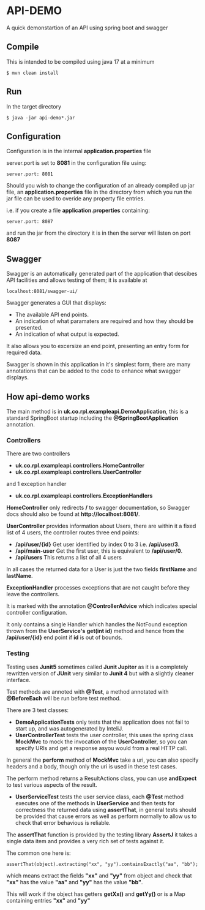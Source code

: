 # API-DEMO
A quick demonstartion of an API using spring boot and swagger

## Compile

This is intended to be compiled using java 17 at a minimum

```
$ mvn clean install
```

## Run

In the target directory

```
$ java -jar api-demo*.jar
```
## Configuration

Configuration is in the internal __application.properties__ file

server.port is set to __8081__ in the configuration file using:
```
server.port: 8081
```

Should you wish to change the configuration of an already compiled up jar file, an
__application.properties__ file in the directory from which you run the jar file can
be used to overide any property file entries.

i.e. if you create a file __application.properties__ containing:
```
server.port: 8087
```
and run the jar from the directory it is in then the server will listen on port __8087__
 
## Swagger

Swagger is an automatically generated part of the application that descibes API facilities
and allows testing of them; it is available at
```
localhost:8081/swagger-ui/
```

Swagger generates a GUI that displays:

* The available API end points.
* An indication of what paramaters are required and how they should be presented.
* An indication of what output is expected.

It also allows you to excersize an end point, presenting an entry form for required data.

Swagger is shown in this application in it's simplest form, there are many annotations that
can be added to the code to enhance what swagger displays.

## How api-demo works

The main method is in __uk.co.rpl.exampleapi.DemoApplication__, this is a standard SpringBoot startup
including the __@SpringBootApplication__ annotation.

### Controllers

There are two controllers

* __uk.co.rpl.exampleapi.controllers.HomeController__
* __uk.co.rpl.exampleapi.controllers.UserController__

and 1 exception handler

* __uk.co.rpl.exampleapi.controllers.ExceptionHandlers__

__HomeController__ only redirects __/__ to swagger documentation, so Swagger docs should also
be found at __http://localhost:8081/__.

__UserController__ provides information about Users, there are within it a fixed list of 4 users, 
the controller routes three end points:

* __/api/user/{id}__ Get user identified by index 0 to 3 i.e. __/api/user/3__.
* __/api/main-user__ Get the first user, this is equivalent to __/api/user/0__.
* __/api/users__ This returns a list of all 4 users

In all cases the returned data for a User is just  the two fields __firstName__ and __lastName__.

__ExceptionHandler__ processes exceptions that are not caught before they leave the controllers.

It is marked with the annotation __@ControllerAdvice__ which indicates special controller configuration.

It only contains a single Handler which handles the NotFound exception thrown from the __UserService's__
__get(int id)__ method and hence from the __/api/user/{id}__ end point if __id__ is out of bounds.

### Testing

Testing uses __Junit5__ sometimes called __Junit Jupiter__ as it is a completely rewritten version of __JUnit__
very similar to __Junit 4__ but with a slightly cleaner interface.

Test methods are annoted with __@Test__, a method annotated with __@BeforeEach__ will be run before test method.

There are 3 test classes:

* __DemoApplicationTests__ only tests that the application does not fail to start up, and was autogenerated by InteliJ.
* __UserControllerTest__ tests the user controller, this uses the spring class __MockMvc__ to mock the invocation of the 
__UserController__, so you can specify URIs and get a response asyou would from a real HTTP call.

In general the __perform__ method of __MockMvc__ take a uri, you can also specify headers and a body, though 
only the uri is used in these test cases.

The perform method returns a ResultActions class, you can use __andExpect__ to test various aspects of the result.

* __UserServiceTest__ tests the user service class, each __@Test__ method executes one of the methods in __UserService__
and then tests for correctness the returned data using __assertThat__, in general tests should be provided that
cause errors as well as perform normally to allow us to check that error behavious is reliable.

The __assertThat__ function is provided by the testing library __AssertJ__ it takes a single data item and provides 
a very rich set of tests against it.

The common one here is:
```
assertThat(object).extracting("xx", "yy").containsExactly("aa", "bb");
```
which means extract the fields __"xx"__ and __"yy"__ from object and check that 
__"xx"__ has the value __"aa"__ and __"yy"__ has the value __"bb"__.

This will work if the object has getters __getXx()__ and __getYy()__ or is a
Map containing entries __"xx"__ and __"yy"__
